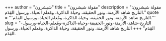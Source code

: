 +++
author = "شيشرون"
title = "مقولة شيشرون"
description = "مقولة شيشرون: التاريخ شاهد الأزمنة، ونور الحقيقة، وحياة الذاكرة، ومُعلم الحياة، ورسول القِدَم."
quote = '''التاريخ شاهد الأزمنة، ونور الحقيقة، وحياة الذاكرة، ومُعلم الحياة، ورسول القِدَم.''' 
slug = "التاريخ-شاهد-الأزمنة-ونور-الحقيقة-وحياة-الذاكرة-ومُعلم-الحياة-ورسول-القِدَم"
+++
التاريخ شاهد الأزمنة، ونور الحقيقة، وحياة الذاكرة، ومُعلم الحياة، ورسول القِدَم.
